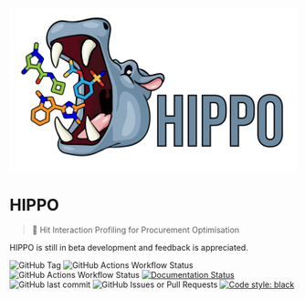 ![hippo_logo](https://github.com/mwinokan/HIPPO/blob/main/logos/hippo_logo-05.png?raw=true)

HIPPO
=====

> 🦛 Hit Interaction Profiling for Procurement Optimisation

HIPPO is still in beta development and feedback is appreciated.

![GitHub Tag](https://img.shields.io/github/v/tag/mwinokan/hippo?include_prereleases&label=PyPI&link=https%3A%2F%2Fpypi.org%2Fproject%2Fhippo-db%2F)
![GitHub Actions Workflow Status](https://img.shields.io/github/actions/workflow/status/mwinokan/HIPPO/python-publish.yml?label=publish&link=https%3A%2F%2Fgithub.com%2Fmwinokan%2FHIPPO%2Factions%2Fworkflows%2Fpython-publish.yml)
![GitHub Actions Workflow Status](https://img.shields.io/github/actions/workflow/status/mwinokan/HIPPO/black.yml?label=lint&link=https%3A%2F%2Fgithub.com%2Fmwinokan%2FHIPPO%2Factions%2Fworkflows%2Fblack.yml)
[![Documentation Status](https://readthedocs.org/projects/hippo-db/badge/?version=latest)](https://hippo-docs.winokan.com/en/latest/?badge=latest)
![GitHub last commit](https://img.shields.io/github/last-commit/mwinokan/hippo)
![GitHub Issues or Pull Requests](https://img.shields.io/github/issues/mwinokan/hippo)
[![Code style: black](https://img.shields.io/badge/code%20style-black-000000.svg)](https://github.com/psf/black)
